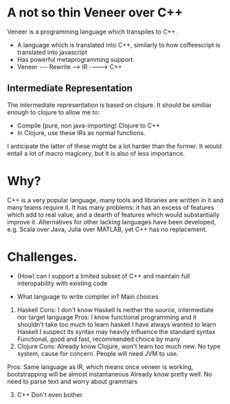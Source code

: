 # A not so thin Veneer over C++
Veneer is a programming language which transpiles to C++.

- A language which is translated into C++, similarly to how coffeescript is translated into javascript
- Has powerful metaprogramming support.  
- Veneer --- Rewrite --> IR ----> C++

## Intermediate Representation
The intermediate representation is based on clojure.  It should be similiar enough to clojure to allow me to:

- Compile (pure, non java-importing) Clojure to C++
- In Clojure, use these IRs as normal functions.

I anticipate the latter of these might be a lot harder than the former.  It would entail a lot of macro magicery, but it is also of less importance.

# Why?
C++ is a very popular language, many tools and libraries are written in it and many teams require it.
It has many problems: it has an excess of features which add to real value, and a dearth of features which would substantially improve it.
Alternatives for other lacking languages have been developed, e.g. Scala over Java, Julia over MATLAB, yet C++ has no replacement.

# Challenges.
- (How) can I support a limited subset of C++ and maintain full interopability with existing code


- What language to write compiler in?
Main choices
1) Haskell
Cons: I don't know Haskell
	  Is neither the source, intermediate nor target language
Pros: I know functional programming and it shouldn't take
	  too much to learn haskell
	  I have always wanted to learn Haskell
	  I suspect its syntax may heavily influence the standard syntax
	  Functional, good and fast, recommended choice by many
2) Clojure
Cons: Already know Clojure, won't learn too much new.
	  No type system, cause for concern.
	  People will need JVM to use.

Pros: Same language as IR, which means once veneer is working, bootstrapping will be almost instantaneous
	  Already know pretty well.
	  No need to parse text and worry about grammars

3) C++
	  Don't even bother.